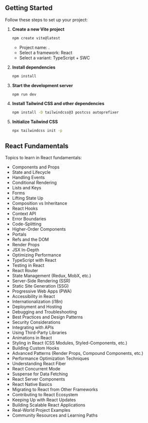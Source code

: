 ## Getting Started

Follow these steps to set up your project:

1. **Create a new Vite project**
   ```sh
   npm create vite@latest
   ```
   - Project name: .
   - Select a framework: React
   - Select a variant: TypeScript + SWC

2. **Install dependencies**
   ```sh
   npm install
   ```

3. **Start the development server**
   ```sh
   npm run dev
   ```

4. **Install Tailwind CSS and other dependencies**
   ```sh
   npm install -D tailwindcss@3 postcss autoprefixer
   ```

5. **Initialize Tailwind CSS**
   ```sh
   npx tailwindcss init -p
   ```

## React Fundamentals

Topics to learn in React fundamentals:

- Components and Props
- State and Lifecycle
- Handling Events
- Conditional Rendering
- Lists and Keys
- Forms
- Lifting State Up
- Composition vs Inheritance
- React Hooks
- Context API
- Error Boundaries
- Code-Splitting
- Higher-Order Components
- Portals
- Refs and the DOM
- Render Props
- JSX In-Depth
- Optimizing Performance
- TypeScript with React
- Testing in React
- React Router
- State Management (Redux, MobX, etc.)
- Server-Side Rendering (SSR)
- Static Site Generation (SSG)
- Progressive Web Apps (PWA)
- Accessibility in React
- Internationalization (i18n)
- Deployment and Hosting
- Debugging and Troubleshooting
- Best Practices and Design Patterns
- Security Considerations
- Integrating with APIs
- Using Third-Party Libraries
- Animations in React
- Styling in React (CSS Modules, Styled-Components, etc.)
- Building Custom Hooks
- Advanced Patterns (Render Props, Compound Components, etc.)
- Performance Optimization Techniques
- Understanding React Fiber
- React Concurrent Mode
- Suspense for Data Fetching
- React Server Components
- React Native Basics
- Migrating to React from Other Frameworks
- Contributing to React Ecosystem
- Keeping Up with React Updates
- Building Scalable React Applications
- Real-World Project Examples
- Community Resources and Learning Paths

